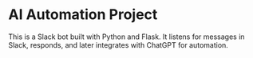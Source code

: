 # AI Automation Project

This is a Slack bot built with Python and Flask. It listens for messages in Slack, responds, and later integrates with ChatGPT for automation.